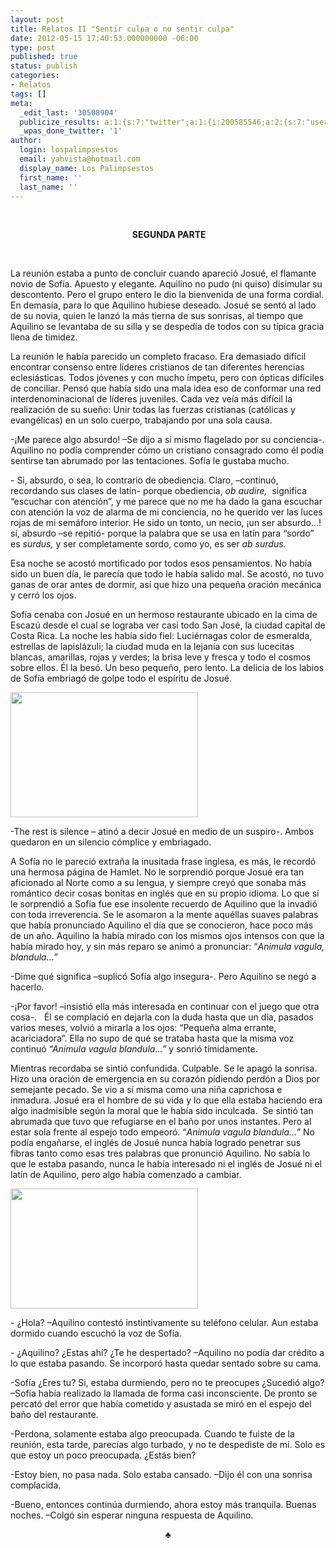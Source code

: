 ```yaml
---
layout: post
title: Relatos II "Sentir culpa o no sentir culpa"
date: 2012-05-15 17:40:53.000000000 -06:00
type: post
published: true
status: publish
categories:
- Relatos
tags: []
meta:
  _edit_last: '30508904'
  publicize_results: a:1:{s:7:"twitter";a:1:{i:200585546;a:2:{s:7:"user_id";s:11:"Interludios";s:7:"post_id";s:18:"202453516487360514";}}}
  _wpas_done_twitter: '1'
author:
  login: lospalimpsestos
  email: yahvista@hotmail.com
  display_name: Los Palimpsestos
  first_name: ''
  last_name: ''
---
```

<p align="center"><strong><br />
</strong></p>
<p align="center"><strong> </strong><strong>SEGUNDA PARTE</strong></p>
<p align="center"><strong> </strong></p>
<p>La reunión estaba a punto de concluir cuando apareció Josué, el flamante novio de Sofía. Apuesto y elegante. Aquilino no pudo (ni quiso) disimular su descontento. Pero el grupo entero le dio la bienvenida de una forma cordial. En demasía, para lo que Aquilino hubiese deseado. Josué se sentó al lado de su novia, quien le lanzó la más tierna de sus sonrisas, al tiempo que Aquilino se levantaba de su silla y se despedía de todos con su típica gracia llena de timidez.</p>
<p>La reunión le había parecido un completo fracaso. Era demasiado difícil encontrar consenso entre líderes cristianos de tan diferentes herencias eclesiásticas. Todos jóvenes y con mucho ímpetu, pero con ópticas difíciles de conciliar. Pensó que había sido una mala idea eso de conformar una red interdenominacional de líderes juveniles. Cada vez veía más difícil la realización de su sueño: Unir todas las fuerzas cristianas (católicas y evangélicas) en un solo cuerpo, trabajando por una sola causa.</p>
<p>-¡Me parece algo absurdo! –Se dijo a sí mismo flagelado por su conciencia-. Aquilino no podía comprender cómo un cristiano consagrado como él podía sentirse tan abrumado por las tentaciones. Sofía le gustaba mucho.</p>
<p>- Si, absurdo, o sea, lo contrario de obediencia. Claro, –continuó, recordando sus clases de latín- porque obediencia, <em>ob audire, </em> significa “escuchar con atención”, y me parece que no me ha dado la gana escuchar con atención la voz de alarma de mi conciencia, no he querido ver las luces rojas de mi semáforo interior. He sido un tonto, un necio, ¡un ser absurdo…! sí, absurdo –se repitió- porque la palabra que se usa en latín para “sordo” es <em>surdus, </em>y ser completamente sordo, como yo, es ser <em>ab surdus.</em></p>
<p>Esa noche se acostó mortificado por todos esos pensamientos. No había sido un buen día, le parecía que todo le había salido mal. Se acostó, no tuvo ganas de orar antes de dormir, así que hizo una pequeña oración mecánica y cerró los ojos.</p>
<p>Sofía cenaba con Josué en un hermoso restaurante ubicado en la cima de Escazú desde el cual se lograba ver casi todo San José, la ciudad capital de Costa Rica. La noche les había sido fiel: Luciérnagas color de esmeralda, estrellas de lapislázuli; la ciudad muda en la lejanía con sus lucecitas blancas, amarillas, rojas y verdes; la brisa leve y fresca y todo el cosmos sobre ellos. Él la besó. Un beso pequeño, pero lento. La delicia de los labios de Sofía embriagó de golpe todo el espíritu de Josué.</p>
<p><a href="http://lospalimpsestos.files.wordpress.com/2012/05/ram-luna-300x200.jpg"><img class="aligncenter size-full wp-image-314" title="ram-luna-300x200" src="{{ site.baseurl }}/assets/ram-luna-300x200.jpg" alt="" width="300" height="200" /></a></p>
<p>-The rest is silence – atinó a decir Josué en medio de un suspiro-. Ambos quedaron en un silencio cómplice y embriagado.</p>
<p>A Sofía no le pareció extraña la inusitada frase inglesa, es más, le recordó una hermosa página de Hamlet. No le sorprendió porque Josué era tan aficionado al Norte como a su lengua, y siempre creyó que sonaba más romántico decir cosas bonitas en inglés que en su propio idioma. Lo que sí le sorprendió a Sofía fue ese insolente recuerdo de Aquilino que la invadió con toda irreverencia. Se le asomaron a la mente aquéllas suaves palabras que había pronunciado Aquilino el día que se conocieron, hace poco más de un año. Aquilino la había mirado con los mismos ojos intensos con que la había mirado hoy, y sin más reparo se animó a pronunciar: “<em>Animula vagula, blandula…” </em></p>
<p>-Dime qué significa –suplicó Sofía algo insegura-. Pero Aquilino se negó a hacerlo.</p>
<p>-¡Por favor! –insistió ella más interesada en continuar con el juego que otra cosa-.   Él se complació en dejarla con la duda hasta que un día, pasados varios meses, volvió a mirarla a los ojos: “Pequeña alma errante, acariciadora”. Ella no supo de qué se trataba hasta que la misma voz continuó <em>“Animula vagula blandula…” </em>y sonrió tímidamente.</p>
<p>Mientras recordaba se sintió confundida. Culpable. Se le apagó la sonrisa. Hizo una oración de emergencia en su corazón pidiendo perdón a Dios por semejante pecado. Se vio a sí misma como una niña caprichosa e inmadura. Josué era el hombre de su vida y lo que ella estaba haciendo era algo inadmisible según la moral que le había sido inculcada.  Se sintió tan abrumada que tuvo que refugiarse en el baño por unos instantes. Pero al estar sola frente al espejo todo empeoró. “<em>Animula vagula blandula…” </em>No podía engañarse, el inglés de Josué nunca había logrado penetrar sus fibras tanto como esas tres palabras que pronunció Aquilino. No sabía lo que le estaba pasando, nunca le había interesado ni el inglés de Josué ni el latín de Aquilino, pero algo había comenzado a cambiar.</p>
<p><a href="http://lospalimpsestos.files.wordpress.com/2012/05/captura-de-pantalla-2012-05-15-a-las-11-39-35.png"><img class="aligncenter size-medium wp-image-315" title="Captura de pantalla 2012-05-15 a la(s) 11.39.35" src="{{ site.baseurl }}/assets/captura-de-pantalla-2012-05-15-a-las-11-39-35.png" alt="" width="300" height="192" /></a></p>
<p>- ¿Hola? –Aquilino contestó instintivamente su teléfono celular. Aun estaba dormido cuando escuchó la voz de Sofía.</p>
<p>- ¿Aquilino? ¿Estas ahí? ¿Te he despertado? –Aquilino no podía dar crédito a lo que estaba pasando. Se incorporó hasta quedar sentado sobre su cama.</p>
<p>-Sofía ¿Eres tu? Si, estaba durmiendo, pero no te preocupes ¿Sucedió algo? –Sofía había realizado la llamada de forma casi inconsciente. De pronto se percató del error que había cometido y asustada se miró en el espejo del baño del restaurante.</p>
<p>-Perdona, solamente estaba algo preocupada. Cuando te fuiste de la reunión, esta tarde, parecías algo turbado, y no te despediste de mí. Solo es que estoy un poco preocupada. ¿Estás bien?</p>
<p>-Estoy bien, no pasa nada. Solo estaba cansado. –Dijo él con una sonrisa complacida.</p>
<p>-Bueno, entonces continúa durmiendo, ahora estoy más tranquila. Buenas noches. –Colgó sin esperar ninguna respuesta de Aquilino.</p>
<p align="center">♣</p>
